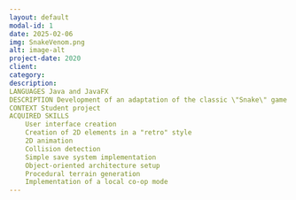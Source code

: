 ```yaml
---
layout: default
modal-id: 1
date: 2025-02-06
img: SnakeVenom.png
alt: image-alt
project-date: 2020
client:
category:
description: 
LANGUAGES Java and JavaFX
DESCRIPTION Development of an adaptation of the classic \"Snake\" game with a Venom-themed design. 
CONTEXT Student project
ACQUIRED SKILLS
    User interface creation
    Creation of 2D elements in a "retro" style
    2D animation
    Collision detection
    Simple save system implementation
    Object-oriented architecture setup
    Procedural terrain generation
    Implementation of a local co-op mode
---
```

